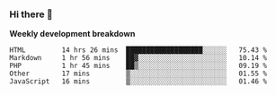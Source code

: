 ### Hi there 👋


**Weekly development breakdown**

<!--START_SECTION:waka-->
```text
HTML         14 hrs 26 mins  ███████████████████░░░░░░   75.43 % 
Markdown     1 hr 56 mins    ██▓░░░░░░░░░░░░░░░░░░░░░░   10.14 % 
PHP          1 hr 45 mins    ██▒░░░░░░░░░░░░░░░░░░░░░░   09.19 % 
Other        17 mins         ▒░░░░░░░░░░░░░░░░░░░░░░░░   01.55 % 
JavaScript   16 mins         ▒░░░░░░░░░░░░░░░░░░░░░░░░   01.46 % 
```
<!--END_SECTION:waka-->
